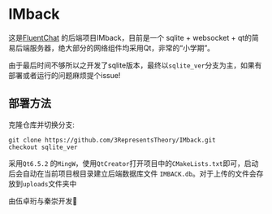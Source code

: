 # IMback

这是[FluentChat](https://github.com/flwfdd/FluentChat)
的后端项目IMback，目前是一个 sqlite + websocket + qt的简易后端服务器，绝大部分的网络组件均采用Qt，非常的“小学期”。

由于最后时间不够所以之开发了sqlite版本，最终以`sqlite_ver`分支为主，如果有部署或者运行的问题麻烦提个issue!

## 部署方法
克隆仓库并切换分支:
```shell
git clone https://github.com/3RepresentsTheory/IMback.git
checkout sqlite_ver
```
采用`Qt6.5.2` 的`MingW`，使用`QtCreator`打开项目中的`CMakeLists.txt`即可，启动后会自动在当前项目根目录建立后端数据库文件
`IMBACK.db`。对于上传的文件会存放到`uploads`文件夹中

由伍卓珩与秦崇开发🎈